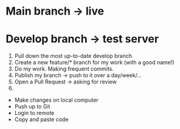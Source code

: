 # Main branch -> live


# Develop branch -> test server


1. Pull down the most up-to-date develop branch
2. Create a new feature/* branch for my work (with a good name!)
3. Do my work. Making frequent commits.
4. Publish my branch -> push to it over a day/week/...
5. Open a Pull Request -> asking for review
6. 





- Make changes on local computer
- Push up to Git
- Login to remote
- Copy and paste code
